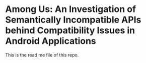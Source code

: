# Among Us: An Investigation of Semantically Incompatible APIs behind Compatibility Issues in Android Applications
This is the read me file of this repo.
